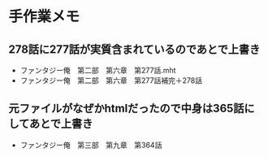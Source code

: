 # 手作業メモ

## 278話に277話が実質含まれているのであとで上書き

- ファンタジー俺　第二部　第六章　第277話.mht
- ファンタジー俺　第二部　第六章　第277話補完＋278話

## 元ファイルがなぜかhtmlだったので中身は365話にしてあとで上書き

- ファンタジー俺　第三部　第九章　第364話
